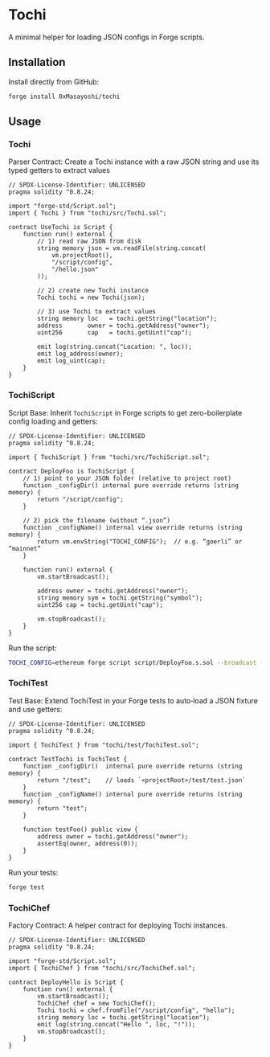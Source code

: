 # Tochi

A minimal helper for loading JSON configs in Forge scripts.

## Installation

Install directly from GitHub:

```bash
forge install 0xMasayoshi/tochi
```

## Usage

### Tochi

Parser Contract: Create a Tochi instance with a raw JSON string and use its typed getters to extract values

```solidity
// SPDX-License-Identifier: UNLICENSED
pragma solidity ^0.8.24;

import "forge-std/Script.sol";
import { Tochi } from "tochi/src/Tochi.sol";

contract UseTochi is Script {
    function run() external {
        // 1) read raw JSON from disk
        string memory json = vm.readFile(string.concat(
            vm.projectRoot(),
            "/script/config",
            "/hello.json"
        ));

        // 2) create new Tochi instance
        Tochi tochi = new Tochi(json);

        // 3) use Tochi to extract values
        string memory loc   = tochi.getString("location");
        address       owner = tochi.getAddress("owner");
        uint256       cap   = tochi.getUint("cap");

        emit log(string.concat("Location: ", loc));
        emit log_address(owner);
        emit log_uint(cap);
    }
}
```

### TochiScript

Script Base: Inherit `TochiScript` in Forge scripts to get zero-boilerplate config loading and getters:

```solidity
// SPDX-License-Identifier: UNLICENSED
pragma solidity ^0.8.24;

import { TochiScript } from "tochi/src/TochiScript.sol";

contract DeployFoo is TochiScript {
    // 1) point to your JSON folder (relative to project root)
    function _configDir() internal pure override returns (string memory) {
        return "/script/config";
    }

    // 2) pick the filename (without “.json”)
    function _configName() internal view override returns (string memory) {
        return vm.envString("TOCHI_CONFIG");  // e.g. “goerli” or “mainnet”
    }

    function run() external {
        vm.startBroadcast();

        address owner = tochi.getAddress("owner");
        string memory sym = tochi.getString("symbol");
        uint256 cap = tochi.getUint("cap");

        vm.stopBroadcast();
    }
}
```

Run the script:

```bash
TOCHI_CONFIG=ethereum forge script script/DeployFoo.s.sol --broadcast --slow
```

### TochiTest

Test Base: Extend TochiTest in your Forge tests to auto‐load a JSON fixture and use getters:

```solidity
// SPDX-License-Identifier: UNLICENSED
pragma solidity ^0.8.24;

import { TochiTest } from "tochi/test/TochiTest.sol";

contract TestTochi is TochiTest {
    function _configDir()  internal pure override returns (string memory) {
        return "/test";    // loads `<projectRoot>/test/test.json`
    }
    function _configName() internal pure override returns (string memory) {
        return "test";
    }

    function testFoo() public view {
        address owner = tochi.getAddress("owner");
        assertEq(owner, address(0));
    }
}
```

Run your tests:

```bash
forge test
```

### TochiChef

Factory Contract: A helper contract for deploying Tochi instances.

```solidity
// SPDX-License-Identifier: UNLICENSED
pragma solidity ^0.8.24;

import "forge-std/Script.sol";
import { TochiChef } from "tochi/src/TochiChef.sol";

contract DeployHello is Script {
    function run() external {
        vm.startBroadcast();
        TochiChef chef = new TochiChef();
        Tochi tochi = chef.fromFile("/script/config", "hello");
        string memory loc = tochi.getString("location");
        emit log(string.concat("Hello ", loc, "!"));
        vm.stopBroadcast();
    }
}
```